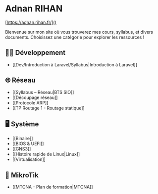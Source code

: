 # Adnan RIHAN
[https://adnan.rihan.fr/]()

Bienvenue sur mon site où vous trouverez mes cours, syllabus, et divers documents. Choisissez une catégorie pour explorer les ressources !

## 👨‍💻 Développement
- [[Dev/Introduction à Laravel/Syllabus|Introduction à Laravel]]

## 🌐 Réseau
- [[Syllabus – Réseau|BTS SIO]]
- [[Découpage réseau]]
- [[Protocole ARP]]
- [[TP Routage 1 - Routage statique]]

## 🖥️ Système
- [[Binaire]]
- [[BIOS & UEFI]]
- [[GNS3]]
- [[Histoire rapide de Linux|Linux]]
- [[Virtualisation]]

## 📡 MikroTik
- [[MTCNA - Plan de formation|MTCNA]]
